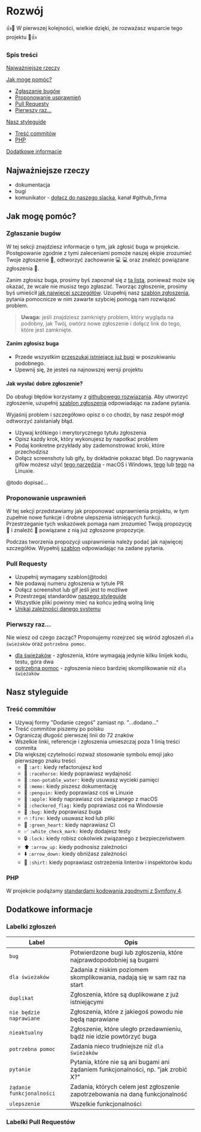 # Rozwój
:+1::tada: W pierwszej kolejności, wielkie dzięki, że rozważasz wsparcie tego projektu :tada::+1:

### Spis treści
[Najważniejsze rzeczy](#najważniejsze-rzeczy)

[Jak mogę pomóc?](#jak-mogę-pomóc)
 * [Zgłaszanie bugów](#zgłaszanie-bugów)
 * [Proponowanie usprawnień](#proponowanie-usprawnień)
 * [Pull Requesty](#pull-requesty)
 * [Pierwszy raz...](#pierwszy-raz)
 
[Nasz styleguide](#nasz-styleguide)
 * [Treść commitów](#treść-commitów)
 * [PHP](#php)

[Dodatkowe informacje](#dodatkowe-informacje)

## Najważniejsze rzeczy
- dokumentacja
- bugi
- komunikator - [dołącz do naszego slacka](https://join.slack.com/t/devbaypl/shared_invite/enQtMjk0ODE3ODM2MzQzLWQ2Yjg5YWQzNTk0MTJlMzgzNWEwMGQzMmYwMmMzZDdjNTgyYzM5MDRiNDliZGMxYjQ5M2MzZjljNDIyZTI3YWQ), kanał #github_firma

## Jak mogę pomóc?
### Zgłaszanie bugów
W tej sekcji znajdziesz informacje o tym, jak zgłosić buga w projekcie. Postępowanie zgodnie z tymi zaleceniami pomoże naszej ekipie zrozumieć Twoje zgłoszenie :pencil:, odtworzyć zachowanie :computer: :computer: oraz znaleźć powiązane zgłoszenia :mag_right:.

Zanim zgłosisz buga, prosimy byś zapoznał się z [tą listą](#zanim-zgłosisz-buga), ponieważ może się okazać, że wcale nie musisz tego zgłaszać. Tworząc zgłoszenie, prosimy byś umieścił [jak najwięcej szczegółów](#jak-wysłać-dobre-zgłoszenie). Uzupełnij nasz [szablon zgłoszenia](ISSUE_TEMPLATE.md), pytania pomocnicze w nim zawarte szybciej pomogą nam rozwiązać problem.

> **Uwaga:** jeśli znajdziesz zamknięty problem, który wygląda na podobny, jak Twój, owtórz nowe zgłoszenie i dołącz link do tego, które jest zamknięte.

#### Zanim zgłosisz buga
- Przede wszystkim [przeszukaj istniejące już bugi](https://github.com/search?q=+is%3Aissue+user%3Adevbay-pl) w poszukiwaniu podobnego.
- Upewnij się, że jesteś na najnowszej wersji projektu

#### Jak wysłać dobre zgłoszenie?
Do obsługi błędów korzystamy z [githubowego rozwiązania](https://guides.github.com/features/issues/). Aby utworzyć zgłoszenie, uzupełnij [szablon zgłoszenia](ISSUE_TEMPLATE.md) odpowiadając na zadane pytania.

Wyjaśnij problem i szczegółowo opisz o co chodzi, by nasz zespół mógł odtworzyć zaistaniały błąd.

- Używaj krótkiego i merytorycznego tytułu zgłoszenia
- Opisz każdy krok, który wykonujesz by napotkać problem
- Podaj konkretne przykłady aby zademonstrować kroki, które przechodzisz
- Dołącz screenshoty lub gify, by dokładnie pokazać błąd. Do nagrywania gifów możesz użyć [tego narzędzia](https://www.cockos.com/licecap/) - macOS i Windows, [tego](https://github.com/colinkeenan/silentcast) lub [tego](https://github.com/GNOME/byzanz) na Linuxie.

@todo dopisać...

### Proponowanie usprawnień
W tej sekcji przedstawiamy jak proponować usprawnienia projektu, w tym zupełnie nowe funkcje i drobne ulepszenia istniejących funkcji. Przestrzeganie tych wskazówek pomaga nam zrozumieć Twoją propozycję :pencil: i znaleźć :mag_right: powiązane z nią już zgłoszone propozycje.

Podczas tworzenia propozycji usprawnienia należy podać jak najwięcej szczegółów. Wypełnij [szablon](ISSUE_TEMPLATE.md) odpowiadając na zadane pytania.

### Pull Requesty
- Uzupełnij wymagany szablon(@todo)
- Nie podawaj numeru zgłoszenia w tytule PR
- Dołącz screenshot lub gif jeśli jest to możliwe
- Przestrzegaj standardów [naszego styleguide](#nasz-styleguide)
- Wszystkie pliki powinny mieć na końcu jedną wolną linię
- [Unikaj zależności danego systemu](https://flight-manual.atom.io/hacking-atom/sections/cross-platform-compatibility/)

### Pierwszy raz...
Nie wiesz od czego zacząć? Proponujemy rozejrzeć się wśród zgłoszeń `dla świeżaków` oraz `potrzebna pomoc`.
- [dla świeżaków](https://github.com/search?utf8=✓&q=is%3Aopen+is%3Aissue+label%3A%22dla+świeżaków%22+label%3A%22potrzebna+pomoc%22+user%3Adevbay-pl+sort%3Acomments-desc&type=Issues) - zgłoszenia, które wymagają jedynie kilku linijek kodu, testu, góra dwa
- [potrzebna pomoc](https://github.com/search?utf8=✓&q=is%3Aopen+is%3Aissue+label%3A%22dla+świeżaków%22+label%3A%22potrzebna+pomoc%22+user%3Adevbay-pl+sort%3Acomments-desc&type=Issues) - zgłoszenia nieco bardziej skomplikowanie niż `dla świeżaków`

## Nasz styleguide
### Treść commitów
- Używaj formy "Dodanie czegoś" zamiast np. "...dodano..."
- Treść commitów piszemy po polsku
- Ograniczaj długość pierwszej linii do 72 znaków
- Wszelkie linki, referencje i zgłoszenia umieszczaj poza 1 linią treści commita
- Dla większej czytelności rozważ stosowanie symbolu emoji jako pierwszego znaku treści
  - :art: `:art:` kiedy refactorujesz kod
  - :racehorse: `:racehorse:` kiedy poprawiasz wydajność
  - :non-potable_water: `:non-potable_water:` kiedy usuwasz wycieki pamięci
  - :memo: `:memo:` kiedy piszesz dokumentację
  - :penguin: `:penguin:` kiedy poprawiasz coś w Linuxie
  - :apple: `:apple:` kiedy naprawiasz coś związanego z macOS
  - :checkered_flag: `:checkered_flag:` kiedy poprawiasz coś na Windowsie
  - :bug: `:bug:` kiedy poprawiasz buga
  - :fire: `:fire:` kiedy usuwasz kod lub pliki
  - :green_heart: `:green_heart:`  kiedy naprawiasz CI 
  - :white_check_mark: `:white_check_mark:` kiedy dodajesz testy
  - :lock: `:lock:` kiedy robisz cokolwiek związanego z bezpieczeństwem
  - :arrow_up: `:arrow_up:` kiedy podnosisz zależności
  - :arrow_down: `:arrow_down:` kiedy obniżasz zależności
  - :shirt: `:shirt:` kiedy poprawiasz ostrzeżenia linterów i inspektorów kodu

### PHP
W projekcie podążamy [standardami kodowania zgodnymi z Symfony 4](http://fabien.potencier.org/symfony4-best-practices.html).

## Dodatkowe informacje
### Labelki zgłoszeń
| Label | Opis |
| --- | --- |
| `bug` | Potwierdzone bugi lub zgłoszenia, które najprawdopodobniej są bugami |
| `dla świeżaków` | Zadania z niskim poziomem skomplikowania, nadają się w sam raz na start |
| `duplikat` | Zgłoszenia, które są duplikowane z już istniejącymi |
| `nie będzie naprawiane` | Zgłoszenia, które z jakiegoś powodu nie będą naprawiane |
| `nieaktualny` | Zgłoszenie, które uległo przedawnieniu, bądź nie idzie powtórzyć buga |
| `potrzebna pomoc` | Zadania nieco trudniejsze niż `dla świeżaków` |
| `pytanie` | Pytania, które nie są ani bugami ani żądaniem funkcjonalności, np. "jak zrobić X?" |
| `żądanie funkcjonalności` | Zadania, których celem jest zgłoszenie zapotrzebowania na daną funkcjonalność |
| `ulepszenie` | Wszelkie funkcjonalności |

### Labelki Pull Requestów
